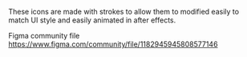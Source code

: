 These icons are made with strokes to allow them to modified easily to match UI style and easily animated in after effects.

Figma community file https://www.figma.com/community/file/1182945945808577146